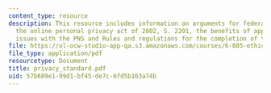```yaml
---
content_type: resource
description: This resource includes information on arguments for federal privacy legislation,
  the online personal privacy act of 2002, S. 2201, the benefits of approaching privacy
  issues with the PNS and Rules and regulations for the completion of the PNS template.
file: https://ol-ocw-studio-app-qa.s3.amazonaws.com/courses/6-805-ethics-and-the-law-on-the-electronic-frontier-fall-2005/57b689e199d1bf45de7c6fd5b163a74b_privacy_standard.pdf
file_type: application/pdf
resourcetype: Document
title: privacy_standard.pdf
uid: 57b689e1-99d1-bf45-de7c-6fd5b163a74b
---
```

